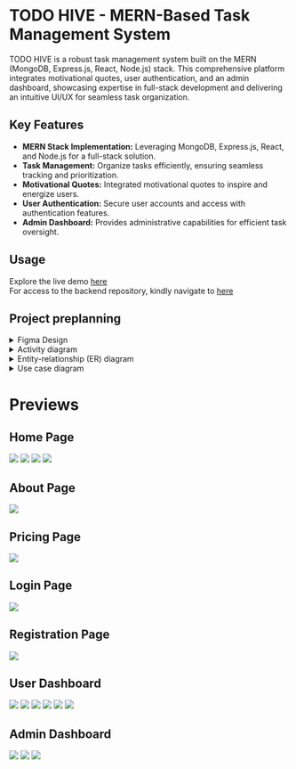 # TODO HIVE - MERN-Based Task Management System

TODO HIVE is a robust task management system built on the MERN (MongoDB, Express.js, React, Node.js) stack. This comprehensive platform integrates motivational quotes, user authentication, and an admin dashboard, showcasing expertise in full-stack development and delivering an intuitive UI/UX for seamless task organization.

## Key Features

- **MERN Stack Implementation:** Leveraging MongoDB, Express.js, React, and Node.js for a full-stack solution.
- **Task Management:** Organize tasks efficiently, ensuring seamless tracking and prioritization.
- **Motivational Quotes:** Integrated motivational quotes to inspire and energize users.
- **User Authentication:** Secure user accounts and access with authentication features.
- **Admin Dashboard:** Provides administrative capabilities for efficient task oversight.

## Usage

Explore the live demo [here](https://last-semester-project-frontend.netlify.app/) <br>
For access to the backend repository, kindly navigate to [here](https://github.com/Salf1-Sabit/Todo-App-II-server-)

## Project preplanning

<details>
  <summary>Figma Design</summary>
  
  ![Figma Design](https://www.figma.com/file/k2S71zIxJ9O0rzTqtXuZ5T/TODO-APP-UI?type=design&node-id=0%3A1&mode=design&t=6HtqSUk3EJEX5IM0-1)
</details>


<details>
  <summary>Activity diagram</summary>
  
  ![Activity Diagram](https://github.com/Salf1-Sabit/Todo-App-II/assets/70028517/b53acafb-6dbc-4bc9-8715-14967885f3ee)
</details>

<details>
  <summary>Entity-relationship (ER) diagram</summary>
  
  ![Entity-relationship (ER) diagram](https://github.com/Salf1-Sabit/Todo-App-II/raw/master/assets/70028517/6ef21628-48db-45ea-b12d-3e8f1e865bd8.jpg)
</details>


<details>
  <summary>Use case diagram</summary>

  ![Use case diagram](https://github.com/Salf1-Sabit/Todo-App-II/raw/master/assets/70028517/7672c747-208e-4b0a-ab5d-bf853db1f511.png)
</details>



# Previews
## Home Page
![](https://github.com/Salf1-Sabit/Todo-App-II/assets/70028517/51a9dcc4-6d02-43fd-86e8-93aeac5f7a75)
![](https://github.com/Salf1-Sabit/Todo-App-II/assets/70028517/d1285da8-936a-4f35-8651-6e1722894ae9)
![](https://github.com/Salf1-Sabit/Todo-App-II/assets/70028517/f8c31011-f644-4654-9a50-1a8f23950845)
![](https://github.com/Salf1-Sabit/Todo-App-II/assets/70028517/ddeb71ab-4942-4106-b5d5-295021eb35e9)

## About Page
![](https://github.com/Salf1-Sabit/Todo-App-II/assets/70028517/c63822f4-8bc4-4f50-8ecc-e85d6842d42e)

## Pricing Page
![](https://github.com/Salf1-Sabit/Todo-App-II/assets/70028517/bd10ded3-5034-4da9-8273-277637b629fe)

## Login Page
![](https://github.com/Salf1-Sabit/Todo-App-II/assets/70028517/c262530b-7181-4497-b780-db53a1345e39)

## Registration Page
![](https://github.com/Salf1-Sabit/Todo-App-II/assets/70028517/f6dc2405-9e15-413c-8112-91647a922505)

## User Dashboard
![](https://github.com/Salf1-Sabit/Todo-App-II/assets/70028517/eda4d3a3-adc6-41a8-8c79-95ee40349ce1)
![](https://github.com/Salf1-Sabit/Todo-App-II/assets/70028517/6e707593-4555-406a-98b0-ef9c57f553c8)
![](https://github.com/Salf1-Sabit/Todo-App-II/assets/70028517/9489ec1e-433e-43a6-947f-2cfe2cfeb713)
![](https://github.com/Salf1-Sabit/Todo-App-II/assets/70028517/abbb657b-468b-42e1-be75-b2576c3ef3b2)
![](https://github.com/Salf1-Sabit/Todo-App-II/assets/70028517/4d9f6531-b320-4970-aa13-75de01c9cbd2)
![](https://github.com/Salf1-Sabit/Todo-App-II/assets/70028517/6dda77f7-e8cc-4fa9-889a-daf8c46503d0)

## Admin Dashboard
![](https://github.com/Salf1-Sabit/Todo-App-II/assets/70028517/7d2f0be0-0596-4069-849c-fad6c476b3ad)
![](https://github.com/Salf1-Sabit/Todo-App-II/assets/70028517/e001c80c-a4cb-4a24-a279-5eaa963ed4b7)
![](https://github.com/Salf1-Sabit/Todo-App-II/assets/70028517/c9f7ee61-f87e-4b57-8fed-4f1a09067dbf)




